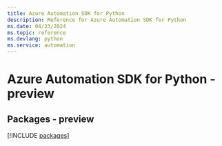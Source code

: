 ```yaml
---
title: Azure Automation SDK for Python
description: Reference for Azure Automation SDK for Python
ms.date: 04/23/2024
ms.topic: reference
ms.devlang: python
ms.service: automation
---
```

# Azure Automation SDK for Python - preview
## Packages - preview
[!INCLUDE [packages](automation-index.md)]